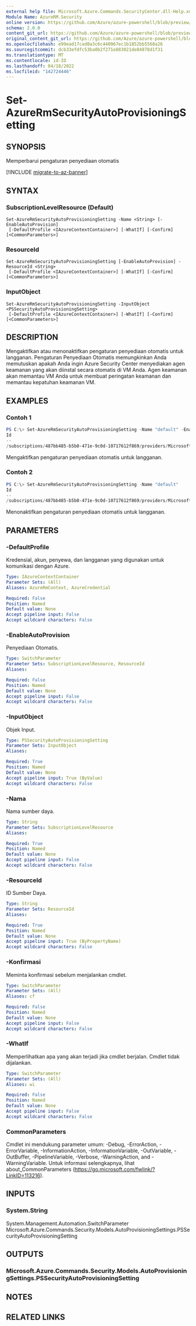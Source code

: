 ```yaml
---
external help file: Microsoft.Azure.Commands.SecurityCenter.dll-Help.xml
Module Name: AzureRM.Security
online version: https://github.com/Azure/azure-powershell/blob/preview/src/ResourceManager/Security/Commands.Security/help/Set-AzureRmSecurityAutoProvisioningSetting.md
schema: 2.0.0
content_git_url: https://github.com/Azure/azure-powershell/blob/preview/src/ResourceManager/Security/Commands.Security/help/Set-AzureRmSecurityAutoProvisioningSetting.md
original_content_git_url: https://github.com/Azure/azure-powershell/blob/preview/src/ResourceManager/Security/Commands.Security/help/Set-AzureRmSecurityAutoProvisioningSetting.md
ms.openlocfilehash: e99ead17cad0a3c6c440967ec1b1852bb5568a26
ms.sourcegitcommit: dcb33efdfc53ba0b2f271e883021de84878d1f31
ms.translationtype: MT
ms.contentlocale: id-ID
ms.lasthandoff: 04/18/2022
ms.locfileid: "142724446"
---
```

# Set-AzureRmSecurityAutoProvisioningSetting

## SYNOPSIS
Memperbarui pengaturan penyediaan otomatis

[!INCLUDE [migrate-to-az-banner](../../includes/migrate-to-az-banner.md)]

## SYNTAX

### SubscriptionLevelResource (Default)
```
Set-AzureRmSecurityAutoProvisioningSetting -Name <String> [-EnableAutoProvision]
 [-DefaultProfile <IAzureContextContainer>] [-WhatIf] [-Confirm] [<CommonParameters>]
```

### ResourceId
```
Set-AzureRmSecurityAutoProvisioningSetting [-EnableAutoProvision] -ResourceId <String>
 [-DefaultProfile <IAzureContextContainer>] [-WhatIf] [-Confirm] [<CommonParameters>]
```

### InputObject
```
Set-AzureRmSecurityAutoProvisioningSetting -InputObject <PSSecurityAutoProvisioningSetting>
 [-DefaultProfile <IAzureContextContainer>] [-WhatIf] [-Confirm] [<CommonParameters>]
```

## DESCRIPTION
Mengaktifkan atau menonaktifkan pengaturan penyediaan otomatis untuk langganan.
Pengaturan Penyediaan Otomatis memungkinkan Anda memutuskan apakah Anda ingin Azure Security Center menyediakan agen keamanan yang akan diinstal secara otomatis di VM Anda.
Agen keamanan akan memantau VM Anda untuk membuat peringatan keamanan dan memantau kepatuhan keamanan VM.

## EXAMPLES

### Contoh 1
```powershell
PS C:\> Set-AzureRmSecurityAutoProvisioningSetting -Name "default" -EnableAutoProvision
Id                                                                                                                Name    AutoProvision
--                                                                                                                ----    -------------
/subscriptions/487bb485-b5b0-471e-9c0d-10717612f869/providers/Microsoft.Security/autoProvisioningSettings/default default On
```

Mengaktifkan pengaturan penyediaan otomatis untuk langganan.

### Contoh 2
```powershell
PS C:\> Set-AzureRmSecurityAutoProvisioningSetting -Name "default"
Id                                                                                                                Name 
--                                                                                                                ---- 
/subscriptions/487bb485-b5b0-471e-9c0d-10717612f869/providers/Microsoft.Security/autoProvisioningSettings/default de...
```

Menonaktifkan pengaturan penyediaan otomatis untuk langganan.

## PARAMETERS

### -DefaultProfile
Kredensial, akun, penyewa, dan langganan yang digunakan untuk komunikasi dengan Azure.

```yaml
Type: IAzureContextContainer
Parameter Sets: (All)
Aliases: AzureRmContext, AzureCredential

Required: False
Position: Named
Default value: None
Accept pipeline input: False
Accept wildcard characters: False
```

### -EnableAutoProvision
Penyediaan Otomatis.

```yaml
Type: SwitchParameter
Parameter Sets: SubscriptionLevelResource, ResourceId
Aliases:

Required: False
Position: Named
Default value: None
Accept pipeline input: False
Accept wildcard characters: False
```

### -InputObject
Objek Input.

```yaml
Type: PSSecurityAutoProvisioningSetting
Parameter Sets: InputObject
Aliases:

Required: True
Position: Named
Default value: None
Accept pipeline input: True (ByValue)
Accept wildcard characters: False
```

### -Nama
Nama sumber daya.

```yaml
Type: String
Parameter Sets: SubscriptionLevelResource
Aliases:

Required: True
Position: Named
Default value: None
Accept pipeline input: False
Accept wildcard characters: False
```

### -ResourceId
ID Sumber Daya.

```yaml
Type: String
Parameter Sets: ResourceId
Aliases:

Required: True
Position: Named
Default value: None
Accept pipeline input: True (ByPropertyName)
Accept wildcard characters: False
```

### -Konfirmasi
Meminta konfirmasi sebelum menjalankan cmdlet.

```yaml
Type: SwitchParameter
Parameter Sets: (All)
Aliases: cf

Required: False
Position: Named
Default value: None
Accept pipeline input: False
Accept wildcard characters: False
```

### -WhatIf
Memperlihatkan apa yang akan terjadi jika cmdlet berjalan. Cmdlet tidak dijalankan.

```yaml
Type: SwitchParameter
Parameter Sets: (All)
Aliases: wi

Required: False
Position: Named
Default value: None
Accept pipeline input: False
Accept wildcard characters: False
```

### CommonParameters
Cmdlet ini mendukung parameter umum: -Debug, -ErrorAction, -ErrorVariable, -InformationAction, -InformationVariable, -OutVariable, -OutBuffer, -PipelineVariable, -Verbose, -WarningAction, and -WarningVariable. Untuk informasi selengkapnya, lihat about_CommonParameters (https://go.microsoft.com/fwlink/?LinkID=113216).

## INPUTS

### System.String
System.Management.Automation.SwitchParameter Microsoft.Azure.Commands.Security.Models.AutoProvisioningSettings.PSSecurityAutoProvisioningSetting

## OUTPUTS

### Microsoft.Azure.Commands.Security.Models.AutoProvisioningSettings.PSSecurityAutoProvisioningSetting

## NOTES

## RELATED LINKS
